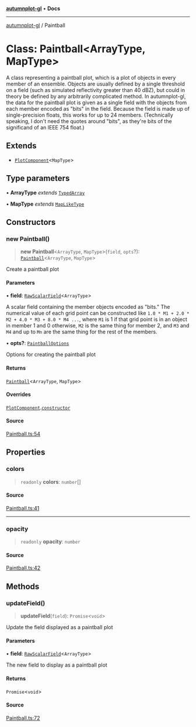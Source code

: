 [**autumnplot-gl**](../index.md) • **Docs**

***

[autumnplot-gl](../globals.md) / Paintball

# Class: Paintball\<ArrayType, MapType\>

A class representing a paintball plot, which is a plot of objects in every member of an ensemble. Objects are usually defined by a single threshold on
a field (such as simulated reflectivity greater than 40 dBZ), but could in theory be defined by any arbitrarily complicated method. In autumnplot-gl,
the data for the paintball plot is given as a single field with the objects from each member encoded as "bits" in the field. Because the field is made up
of single-precision floats, this works for up to 24 members. (Technically speaking, I don't need the quotes around "bits", as they're bits of the 
significand of an IEEE 754 float.)

## Extends

- [`PlotComponent`](PlotComponent.md)\<`MapType`\>

## Type parameters

• **ArrayType** *extends* [`TypedArray`](../type-aliases/TypedArray.md)

• **MapType** *extends* [`MapLikeType`](../type-aliases/MapLikeType.md)

## Constructors

### new Paintball()

> **new Paintball**\<`ArrayType`, `MapType`\>(`field`, `opts`?): [`Paintball`](Paintball.md)\<`ArrayType`, `MapType`\>

Create a paintball plot

#### Parameters

• **field**: [`RawScalarField`](RawScalarField.md)\<`ArrayType`\>

A scalar field containing the member objects encoded as "bits." The numerical value of each grid point can be constructed like 
              `1.0 * M1 + 2.0 * M2 + 4.0 * M3 + 8.0 * M4 ...`, where `M1` is 1 if that grid point is in an object in member 1 and 0 otherwise,
              `M2` is the same thing for member 2, and `M3` and `M4` and up to `Mn` are the same thing for the rest of the members.

• **opts?**: [`PaintballOptions`](../interfaces/PaintballOptions.md)

Options for creating the paintball plot

#### Returns

[`Paintball`](Paintball.md)\<`ArrayType`, `MapType`\>

#### Overrides

[`PlotComponent`](PlotComponent.md).[`constructor`](PlotComponent.md#constructors)

#### Source

[Paintball.ts:54](https://github.com/tsupinie/autumnplot-gl/blob/7275cfd3c408281ebdf9877f1a2a5b354d6cd87f/src/Paintball.ts#L54)

## Properties

### colors

> `readonly` **colors**: `number`[]

#### Source

[Paintball.ts:41](https://github.com/tsupinie/autumnplot-gl/blob/7275cfd3c408281ebdf9877f1a2a5b354d6cd87f/src/Paintball.ts#L41)

***

### opacity

> `readonly` **opacity**: `number`

#### Source

[Paintball.ts:42](https://github.com/tsupinie/autumnplot-gl/blob/7275cfd3c408281ebdf9877f1a2a5b354d6cd87f/src/Paintball.ts#L42)

## Methods

### updateField()

> **updateField**(`field`): `Promise`\<`void`\>

Update the field displayed as a paintball plot

#### Parameters

• **field**: [`RawScalarField`](RawScalarField.md)\<`ArrayType`\>

The new field to display as a paintball plot

#### Returns

`Promise`\<`void`\>

#### Source

[Paintball.ts:72](https://github.com/tsupinie/autumnplot-gl/blob/7275cfd3c408281ebdf9877f1a2a5b354d6cd87f/src/Paintball.ts#L72)
